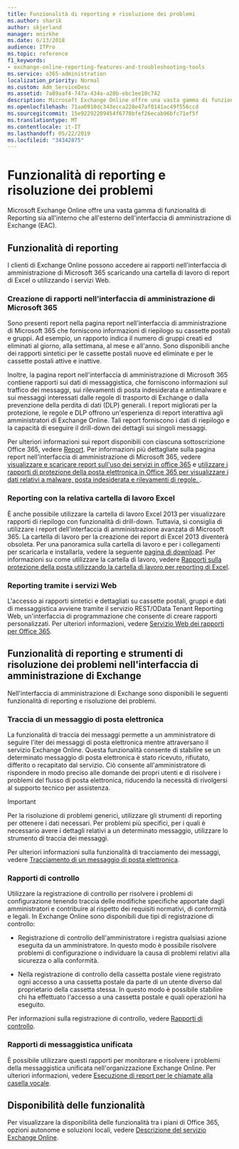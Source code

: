```yaml
---
title: Funzionalità di reporting e risoluzione dei problemi
ms.author: sharik
author: skjerland
manager: mnirkhe
ms.date: 6/13/2018
audience: ITPro
ms.topic: reference
f1_keywords:
- exchange-online-reporting-features-and-troubleshooting-tools
ms.service: o365-administration
localization_priority: Normal
ms.custom: Adm_ServiceDesc
ms.assetid: 7a89aaf4-747a-434a-a20b-ebc1ee10c742
description: Microsoft Exchange Online offre una vasta gamma di funzionalità di Reporting sia all'interno che all'esterno dell'interfaccia di amministrazione di Exchange (EAC).
ms.openlocfilehash: 71aa0910dc343ecca228e47af0141ac49f556ccd
ms.sourcegitcommit: 15e92292209454f6778bfef26ecab96bfc71ef5f
ms.translationtype: MT
ms.contentlocale: it-IT
ms.lasthandoff: 05/22/2019
ms.locfileid: "34342875"
---
```

# <a name="reporting-features-and-troubleshooting-tools"></a>Funzionalità di reporting e risoluzione dei problemi

Microsoft Exchange Online offre una vasta gamma di funzionalità di Reporting sia all'interno che all'esterno dell'interfaccia di amministrazione di Exchange (EAC).
  
## <a name="reporting-features"></a>Funzionalità di reporting

I clienti di Exchange Online possono accedere ai rapporti nell'interfaccia di amministrazione di Microsoft 365 scaricando una cartella di lavoro di report di Excel o utilizzando i servizi Web.
  
### <a name="reporting-in-the-microsoft-365-admin-center"></a>Creazione di rapporti nell'interfaccia di amministrazione di Microsoft 365

Sono presenti report nella pagina report nell'interfaccia di amministrazione di Microsoft 365 che forniscono informazioni di riepilogo su cassette postali e gruppi. Ad esempio, un rapporto indica il numero di gruppi creati ed eliminati al giorno, alla settimana, al mese e all'anno. Sono disponibili anche dei rapporti sintetici per le cassette postali nuove ed eliminate e per le cassette postali attive e inattive. 
  
Inoltre, la pagina report nell'interfaccia di amministrazione di Microsoft 365 contiene rapporti sui dati di messaggistica, che forniscono informazioni sul traffico dei messaggi, sui rilevamenti di posta indesiderata e antimalware e sui messaggi interessati dalle regole di trasporto di Exchange o dalla prevenzione della perdita di dati (DLP) generali. I report migliorati per la protezione, le regole e DLP offrono un'esperienza di report interattiva agli amministratori di Exchange Online. Tali report forniscono i dati di riepilogo e la capacità di eseguire il drill-down dei dettagli sui singoli messaggi.
  
Per ulteriori informazioni sui report disponibili con ciascuna sottoscrizione Office 365, vedere [Report](../office-365-platform-service-description/reports.md). Per informazioni più dettagliate sulla pagina report nell'interfaccia di amministrazione di Microsoft 365, vedere [visualizzare e scaricare report sull'uso dei servizi in office 365](https://go.microsoft.com/fwlink/p/?LinkId=401187) e [utilizzare i rapporti di protezione della posta elettronica in Office 365 per visualizzare i dati relativi a malware, posta indesiderata e rilevamenti di regole. ](https://go.microsoft.com/fwlink/p/?LinkID=401102).
  
### <a name="reporting-using-the-excel-reporting-workbook"></a>Reporting con la relativa cartella di lavoro Excel

È anche possibile utilizzare la cartella di lavoro Excel 2013 per visualizzare rapporti di riepilogo con funzionalità di drill-down. Tuttavia, si consiglia di utilizzare i report dell'interfaccia di amministrazione avanzata di Microsoft 365. La cartella di lavoro per la creazione dei report di Excel 2013 diventerà obsoleta. Per una panoramica sulla cartella di lavoro e per i collegamenti per scaricarla e installarla, vedere la seguente [pagina di download](https://go.microsoft.com/fwlink/p/?LinkId=271776). Per informazioni su come utilizzare la cartella di lavoro, vedere [Rapporti sulla protezione della posta utilizzando la cartella di lavoro per reporting di Excel](https://go.microsoft.com/fwlink/p/?LinkId=285211). 
  
### <a name="reporting-using-web-services"></a>Reporting tramite i servizi Web

L'accesso ai rapporti sintetici e dettagliati su cassette postali, gruppi e dati di messaggistica avviene tramite il servizio REST/OData Tenant Reporting Web, un'interfaccia di programmazione che consente di creare rapporti personalizzati. Per ulteriori informazioni, vedere [Servizio Web dei rapporti per Office 365](https://go.microsoft.com/fwlink/p/?LinkId=287041).
  
## <a name="reporting-features-and-troubleshooting-tools-in-the-eac"></a>Funzionalità di reporting e strumenti di risoluzione dei problemi nell'interfaccia di amministrazione di Exchange

Nell'interfaccia di amministrazione di Exchange sono disponibili le seguenti funzionalità di reporting e risoluzione dei problemi.
  
### <a name="trace-an-email-message"></a>Traccia di un messaggio di posta elettronica

La funzionalità di traccia dei messaggi permette a un amministratore di seguire l'iter dei messaggi di posta elettronica mentre attraversano il servizio Exchange Online. Questa funzionalità consente di stabilire se un determinato messaggio di posta elettronica è stato ricevuto, rifiutato, differito o recapitato dal servizio. Ciò consente all'amministratore di rispondere in modo preciso alle domande dei propri utenti e di risolvere i problemi del flusso di posta elettronica, riducendo la necessità di rivolgersi al supporto tecnico per assistenza.
  
> [!IMPORTANT]
> Per la risoluzione di problemi generici, utilizzare gli strumenti di reporting per ottenere i dati necessari. Per problemi più specifici, per i quali è necessario avere i dettagli relativi a un determinato messaggio, utilizzare lo strumento di traccia dei messaggi. 
  
Per ulteriori informazioni sulla funzionalità di tracciamento dei messaggi, vedere [Tracciamento di un messaggio di posta elettronica](https://go.microsoft.com/fwlink/p/?LinkId=271777).
  
### <a name="auditing-reports"></a>Rapporti di controllo

Utilizzare la registrazione di controllo per risolvere i problemi di configurazione tenendo traccia delle modifiche specifiche apportate dagli amministratori e contribuire al rispetto dei requisiti normativi, di conformità e legali. In Exchange Online sono disponibili due tipi di registrazione di controllo:
  
- Registrazione di controllo dell'amministratore i registra qualsiasi azione eseguita da un amministratore. In questo modo è possibile risolvere problemi di configurazione o individuare la causa di problemi relativi alla sicurezza o alla conformità. 
    
- Nella registrazione di controllo della cassetta postale viene registrato ogni accesso a una cassetta postale da parte di un utente diverso dal proprietario della cassetta stessa. In questo modo è possibile stabilire chi ha effettuato l'accesso a una cassetta postale e quali operazioni ha eseguito. 
    
Per informazioni sulla registrazione di controllo, vedere [Rapporti di controllo](https://go.microsoft.com/fwlink/p/?LinkId=271779).
  
### <a name="unified-messaging-reports"></a>Rapporti di messaggistica unificata

È possibile utilizzare questi rapporti per monitorare e risolvere i problemi della messaggistica unificata nell'organizzazione Exchange Online. Per ulteriori informazioni, vedere [Esecuzione di report per le chiamate alla casella vocale](https://go.microsoft.com/fwlink/p/?LinkId=287042).
  
## <a name="feature-availability"></a>Disponibilità delle funzionalità

Per visualizzare la disponibilità delle funzionalità tra i piani di Office 365, opzioni autonome e soluzioni locali, vedere [Descrizione del servizio Exchange Online](exchange-online-service-description.md).
  

